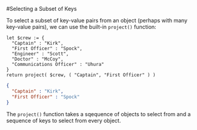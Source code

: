 #Selecting a Subset of Keys

To select a subset of key-value pairs from an object (perhaps with many key-value pairs), we can use the built-in ``project()`` function:

```jsoniq
let $crew := {
  "Captain" : "Kirk",
  "First Officer" : "Spock",
  "Engineer" : "Scott",
  "Doctor" : "McCoy",
  "Communications Officer" : "Uhura"
}
return project( $crew, ( "Captain", "First Officer" ) )
```

```json
{
  "Captain" : "Kirk",
  "First Officer" : "Spock"
}
```

The ``project()`` function takes a sqequence of objects to select from and a sequence of keys to select from every object.
